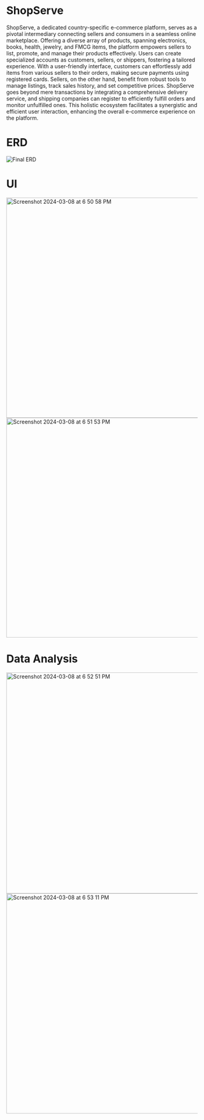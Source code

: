# ShopServe

ShopServe, a dedicated country-specific e-commerce platform, serves as a pivotal intermediary connecting sellers and consumers in a seamless online marketplace. Offering a diverse array of products, spanning electronics, books, health, jewelry, and FMCG items, the platform empowers sellers to list, promote, and manage their products effectively. Users can create specialized accounts as customers, sellers, or shippers, fostering a tailored experience. With a user-friendly interface, customers can effortlessly add items from various sellers to their orders, making secure payments using registered cards. Sellers, on the other hand, benefit from robust tools to manage listings, track sales history, and set competitive prices. ShopServe goes beyond mere transactions by integrating a comprehensive delivery service, and shipping companies can register to efficiently fulfill orders and monitor unfulfilled ones. This holistic ecosystem facilitates a synergistic and efficient user interaction, enhancing the overall e-commerce experience on the platform.

# ERD 

![Final ERD](https://github.com/laasyaaprasad/ShopServe/assets/75083241/1120e520-ae3e-4bd5-9269-12266e0ce192)


# UI

<img width="579" alt="Screenshot 2024-03-08 at 6 50 58 PM" src="https://github.com/laasyaaprasad/ShopServe/assets/75083241/f722d497-1406-41e2-bc37-6728d3358b20">

<img width="578" alt="Screenshot 2024-03-08 at 6 51 53 PM" src="https://github.com/laasyaaprasad/ShopServe/assets/75083241/f4b63bf7-a738-469e-8fc4-bab1fcc912f0">

# Data Analysis 

<img width="581" alt="Screenshot 2024-03-08 at 6 52 51 PM" src="https://github.com/laasyaaprasad/ShopServe/assets/75083241/e0a4feb7-c153-4500-9e77-86b3468a1f4e">

<img width="579" alt="Screenshot 2024-03-08 at 6 53 11 PM" src="https://github.com/laasyaaprasad/ShopServe/assets/75083241/d3ceabd7-126a-4002-b502-fb4cc191d579">



